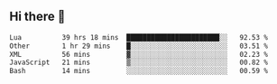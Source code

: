 ## Hi there 👋
<!--START_SECTION:waka-->

```txt
Lua          39 hrs 18 mins  ███████████████████████░░   92.53 %
Other        1 hr 29 mins    █░░░░░░░░░░░░░░░░░░░░░░░░   03.51 %
XML          56 mins         ▓░░░░░░░░░░░░░░░░░░░░░░░░   02.23 %
JavaScript   21 mins         ▒░░░░░░░░░░░░░░░░░░░░░░░░   00.82 %
Bash         14 mins         ░░░░░░░░░░░░░░░░░░░░░░░░░   00.59 %
```

<!--END_SECTION:waka-->
